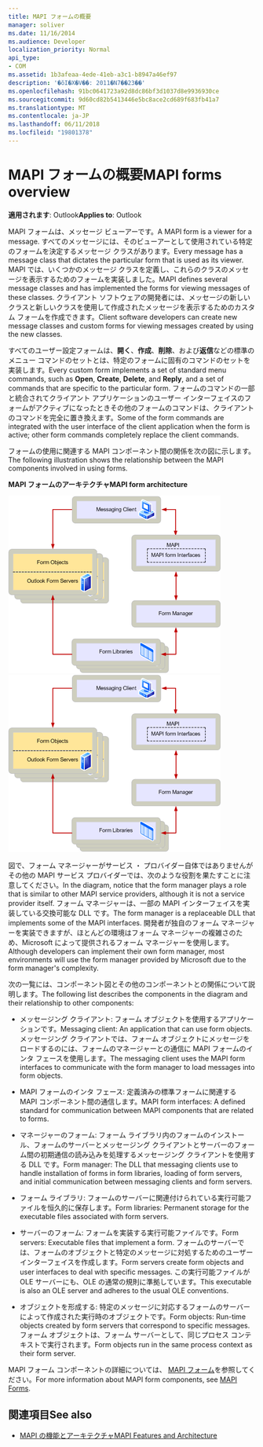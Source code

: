 ```yaml
---
title: MAPI フォームの概要
manager: soliver
ms.date: 11/16/2014
ms.audience: Developer
localization_priority: Normal
api_type:
- COM
ms.assetid: 1b3afeaa-4ede-41eb-a3c1-b8947a46ef97
description: '�ŏI�X�V��: 2011�N7��23��'
ms.openlocfilehash: 91bc0641723a92d8dc86bf3d1037d8e9936930ce
ms.sourcegitcommit: 9d60cd82b5413446e5bc8ace2cd689f683fb41a7
ms.translationtype: MT
ms.contentlocale: ja-JP
ms.lasthandoff: 06/11/2018
ms.locfileid: "19801378"
---
```

# <a name="mapi-forms-overview"></a><span data-ttu-id="051a2-103">MAPI フォームの概要</span><span class="sxs-lookup"><span data-stu-id="051a2-103">MAPI forms overview</span></span>
  
<span data-ttu-id="051a2-104">**適用されます**: Outlook</span><span class="sxs-lookup"><span data-stu-id="051a2-104">**Applies to**: Outlook</span></span> 
  
<span data-ttu-id="051a2-105">MAPI フォームは、メッセージ ビューアーです。</span><span class="sxs-lookup"><span data-stu-id="051a2-105">A MAPI form is a viewer for a message.</span></span> <span data-ttu-id="051a2-106">すべてのメッセージには、そのビューアーとして使用されている特定のフォームを決定するメッセージ クラスがあります。</span><span class="sxs-lookup"><span data-stu-id="051a2-106">Every message has a message class that dictates the particular form that is used as its viewer.</span></span> <span data-ttu-id="051a2-107">MAPI では、いくつかのメッセージ クラスを定義し、これらのクラスのメッセージを表示するためのフォームを実装しました。</span><span class="sxs-lookup"><span data-stu-id="051a2-107">MAPI defines several message classes and has implemented the forms for viewing messages of these classes.</span></span> <span data-ttu-id="051a2-108">クライアント ソフトウェアの開発者には、メッセージの新しいクラスと新しいクラスを使用して作成されたメッセージを表示するためのカスタム フォームを作成できます。</span><span class="sxs-lookup"><span data-stu-id="051a2-108">Client software developers can create new message classes and custom forms for viewing messages created by using the new classes.</span></span>
  
<span data-ttu-id="051a2-109">すべてのユーザー設定フォームは、**開く**、**作成**、**削除**、および**返信**などの標準のメニュー コマンドのセットとは、特定のフォームに固有のコマンドのセットを実装します。</span><span class="sxs-lookup"><span data-stu-id="051a2-109">Every custom form implements a set of standard menu commands, such as **Open**, **Create**, **Delete**, and **Reply**, and a set of commands that are specific to the particular form.</span></span> <span data-ttu-id="051a2-110">フォームのコマンドの一部と統合されてクライアント アプリケーションのユーザー インターフェイスのフォームがアクティブになったときその他のフォームのコマンドは、クライアントのコマンドを完全に置き換えます。</span><span class="sxs-lookup"><span data-stu-id="051a2-110">Some of the form commands are integrated with the user interface of the client application when the form is active; other form commands completely replace the client commands.</span></span> 
  
<span data-ttu-id="051a2-111">フォームの使用に関連する MAPI コンポーネント間の関係を次の図に示します。</span><span class="sxs-lookup"><span data-stu-id="051a2-111">The following illustration shows the relationship between the MAPI components involved in using forms.</span></span> 
  
<span data-ttu-id="051a2-112">**MAPI フォームのアーキテクチャ**</span><span class="sxs-lookup"><span data-stu-id="051a2-112">**MAPI form architecture**</span></span>
  
<span data-ttu-id="051a2-113">![MAPI フォームのアーキテクチャ](media/forms01.gif "MAPI フォームのアーキテクチャ")</span><span class="sxs-lookup"><span data-stu-id="051a2-113">![MAPI form architecture](media/forms01.gif "MAPI form architecture")</span></span>
  
<span data-ttu-id="051a2-114">図で、フォーム マネージャーがサービス ・ プロバイダー自体ではありませんがその他の MAPI サービス プロバイダーでは、次のような役割を果たすことに注意してください。</span><span class="sxs-lookup"><span data-stu-id="051a2-114">In the diagram, notice that the form manager plays a role that is similar to other MAPI service providers, although it is not a service provider itself.</span></span> <span data-ttu-id="051a2-115">フォーム マネージャーは、一部の MAPI インターフェイスを実装している交換可能な DLL です。</span><span class="sxs-lookup"><span data-stu-id="051a2-115">The form manager is a replaceable DLL that implements some of the MAPI interfaces.</span></span> <span data-ttu-id="051a2-116">開発者が独自のフォーム マネージャーを実装できますが、ほとんどの環境はフォーム マネージャーの複雑さのため、Microsoft によって提供されるフォーム マネージャーを使用します。</span><span class="sxs-lookup"><span data-stu-id="051a2-116">Although developers can implement their own form manager, most environments will use the form manager provided by Microsoft due to the form manager's complexity.</span></span>
  
<span data-ttu-id="051a2-117">次の一覧には、コンポーネント図とその他のコンポーネントとの関係について説明します。</span><span class="sxs-lookup"><span data-stu-id="051a2-117">The following list describes the components in the diagram and their relationship to other components:</span></span>
  
- <span data-ttu-id="051a2-118">メッセージング クライアント: フォーム オブジェクトを使用するアプリケーションです。</span><span class="sxs-lookup"><span data-stu-id="051a2-118">Messaging client: An application that can use form objects.</span></span> <span data-ttu-id="051a2-119">メッセージング クライアントでは、フォーム オブジェクトにメッセージをロードするのには、フォームのマネージャーとの通信に MAPI フォームのインタ フェースを使用します。</span><span class="sxs-lookup"><span data-stu-id="051a2-119">The messaging client uses the MAPI form interfaces to communicate with the form manager to load messages into form objects.</span></span>
    
- <span data-ttu-id="051a2-120">MAPI フォームのインタ フェース: 定義済みの標準フォームに関連する MAPI コンポーネント間の通信します。</span><span class="sxs-lookup"><span data-stu-id="051a2-120">MAPI form interfaces: A defined standard for communication between MAPI components that are related to forms.</span></span>
    
- <span data-ttu-id="051a2-121">マネージャーのフォーム: フォーム ライブラリ内のフォームのインストール、フォームのサーバーとメッセージング クライアントとサーバーのフォーム間の初期通信の読み込みを処理するメッセージング クライアントを使用する DLL です。</span><span class="sxs-lookup"><span data-stu-id="051a2-121">Form manager: The DLL that messaging clients use to handle installation of forms in form libraries, loading of form servers, and initial communication between messaging clients and form servers.</span></span>
    
- <span data-ttu-id="051a2-122">フォーム ライブラリ: フォームのサーバーに関連付けられている実行可能ファイルを恒久的に保存します。</span><span class="sxs-lookup"><span data-stu-id="051a2-122">Form libraries: Permanent storage for the executable files associated with form servers.</span></span>
    
- <span data-ttu-id="051a2-123">サーバーのフォーム: フォームを実装する実行可能ファイルです。</span><span class="sxs-lookup"><span data-stu-id="051a2-123">Form servers: Executable files that implement a form.</span></span> <span data-ttu-id="051a2-124">フォームのサーバーでは、フォームのオブジェクトと特定のメッセージに対処するためのユーザー インターフェイスを作成します。</span><span class="sxs-lookup"><span data-stu-id="051a2-124">Form servers create form objects and user interfaces to deal with specific messages.</span></span> <span data-ttu-id="051a2-125">この実行可能ファイルが OLE サーバーにも、OLE の通常の規則に準拠しています。</span><span class="sxs-lookup"><span data-stu-id="051a2-125">This executable is also an OLE server and adheres to the usual OLE conventions.</span></span>
    
- <span data-ttu-id="051a2-126">オブジェクトを形成する: 特定のメッセージに対応するフォームのサーバーによって作成された実行時のオブジェクトです。</span><span class="sxs-lookup"><span data-stu-id="051a2-126">Form objects: Run-time objects created by form servers that correspond to specific messages.</span></span> <span data-ttu-id="051a2-127">フォーム オブジェクトは、フォーム サーバーとして、同じプロセス コンテキストで実行されます。</span><span class="sxs-lookup"><span data-stu-id="051a2-127">Form objects run in the same process context as their form server.</span></span>
    
<span data-ttu-id="051a2-128">MAPI フォーム コンポーネントの詳細については、 [MAPI フォーム](mapi-forms.md)を参照してください。</span><span class="sxs-lookup"><span data-stu-id="051a2-128">For more information about MAPI form components, see [MAPI Forms](mapi-forms.md).</span></span>
  
## <a name="see-also"></a><span data-ttu-id="051a2-129">関連項目</span><span class="sxs-lookup"><span data-stu-id="051a2-129">See also</span></span>

- [<span data-ttu-id="051a2-130">MAPI の機能とアーキテクチャ</span><span class="sxs-lookup"><span data-stu-id="051a2-130">MAPI Features and Architecture</span></span>](mapi-features-and-architecture.md)

